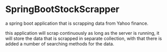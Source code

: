 # SpringBootStockScrapper
a spring boot application that is scrapping data from Yahoo finance.

this application will scrap continuously as long as the server is running, it will store the data that is scrapped in separate collection, with that there is added a number of searching methods for the data. 
